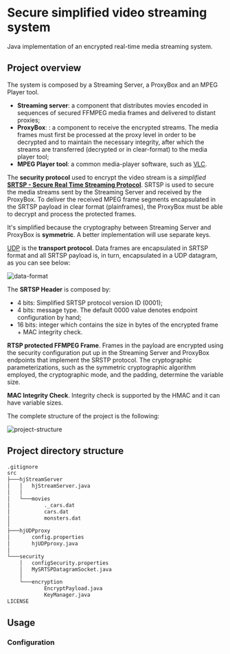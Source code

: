 # Secure simplified video streaming system

Java implementation of an encrypted real-time media streaming system.

## Project overview

The system is composed by a Streaming Server, a ProxyBox and an MPEG Player tool.

- **Streaming server**: a component that distributes movies encoded in sequences of secured FFMPEG media frames and delivered to distant proxies;
- **ProxyBox**: : a component to receive the encrypted streams. The media frames must first be processed at the proxy level in order to be decrypted and to maintain the necessary integrity, after which the streams are transferred (decrypted or in clear-format) to the media player tool;
- **MPEG Player tool**: a common media-player software, such as [VLC](https://www.videolan.org/index.pt.html).

The **security protocol** used to encrypt the video stream is a *simplified* [**SRTSP - Secure Real Time Streaming Protocol**](https://en.wikipedia.org/wiki/Secure_Real-time_Transport_Protocol). SRTSP is used to secure the media streams sent by the Streaming Server and received by the ProxyBox. To deliver the received MPEG frame segments encapsulated in the SRTSP payload in clear format (plainframes), the ProxyBox must be able to decrypt and process the protected frames.

It's simplified because the cryptography between Streaming Server and ProxyBox is **symmetric**. A better implementation will use separate keys.

[UDP](https://en.wikipedia.org/wiki/User_Datagram_Protocol) is the **transport protocol**. Data frames are encapsulated in SRTSP format and all SRTSP payload is, in turn, encapsulated in a UDP datagram, as you can see below:

![data-format](https://github.com/alesordo/Secure-RTSP-Video-Streaming/assets/85616887/4fa37a8c-f389-49e8-8c96-99ffba19366e)

The **SRTSP Header** is composed by:
* 4 bits: Simplified SRTSP protocol version ID (0001);
* 4 bits: message type. The default 0000 value denotes endpoint configuration by hand;
* 16 bits: integer which contains the size in bytes of the encrypted frame + MAC integrity check.

**RTSP protected FFMPEG Frame**. Frames in the payload are encrypted using the security configuration put up in the Streaming Server and ProxyBox endpoints that implement the SRSTP protocol. The cryptographic parameterizations, such as the symmetric cryptographic algorithm employed, the cryptographic mode, and the padding, determine the variable size.

**MAC Integrity Check**. Integrity check is supported by the HMAC and it can have variable sizes.

The complete structure of the project is the following:

![project-structure](https://github.com/alesordo/Secure-RTSP-Video-Streaming/assets/85616887/2d37aa22-1d1d-4030-aa50-b6fafb2c0d22)


## Project directory structure

```bash
.gitignore
src
├───hjStreamServer
│   │   hjStreamServer.java
│   │
│   └───movies
│           ._cars.dat
│           cars.dat
│           monsters.dat
│
├───hjUDPproxy
│       config.properties
│       hjUDPproxy.java
│
└───security
    │   configSecurity.properties
    │   MySRTSPDatagramSocket.java
    │
    └───encryption
            EncryptPayload.java
            KeyManager.java
LICENSE
```

## Usage

### Configuration

